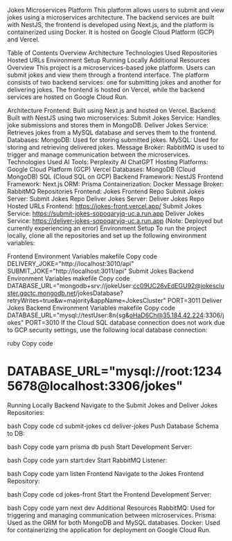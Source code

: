 Jokes Microservices Platform
This platform allows users to submit and view jokes using a microservices architecture. The backend services are built with NestJS, the frontend is developed using Next.js, and the platform is containerized using Docker. It is hosted on Google Cloud Platform (GCP) and Vercel.

Table of Contents
Overview
Architecture
Technologies Used
Repositories
Hosted URLs
Environment Setup
Running Locally
Additional Resources
Overview
This project is a microservices-based joke platform. Users can submit jokes and view them through a frontend interface. The platform consists of two backend services: one for submitting jokes and another for delivering jokes. The frontend is hosted on Vercel, while the backend services are hosted on Google Cloud Run.

Architecture
Frontend: Built using Next.js and hosted on Vercel.
Backend: Built with NestJS using two microservices:
Submit Jokes Service: Handles joke submissions and stores them in MongoDB.
Deliver Jokes Service: Retrieves jokes from a MySQL database and serves them to the frontend.
Databases:
MongoDB: Used for storing submitted jokes.
MySQL: Used for storing and retrieving delivered jokes.
Message Broker: RabbitMQ is used to trigger and manage communication between the microservices.
Technologies Used
AI Tools:
Perplexity AI
ChatGPT
Hosting Platforms:
Google Cloud Platform (GCP)
Vercel
Databases:
MongoDB (Cloud MongoDB)
SQL (Cloud SQL on GCP)
Backend Framework: NestJS
Frontend Framework: Next.js
ORM: Prisma
Containerization: Docker
Message Broker: RabbitMQ
Repositories
Frontend: Jokes Frontend Repo
Submit Jokes Server: Submit Jokes Repo
Deliver Jokes Server: Deliver Jokes Repo
Hosted URLs
Frontend: https://jokes-front.vercel.app/
Submit Jokes Service: https://submit-jokes-sopoqaryjq-uc.a.run.app
Deliver Jokes Service: https://deliver-jokes-sopoqaryjq-uc.a.run.app (Note: Deployed but currently experiencing an error)
Environment Setup
To run the project locally, clone all the repositories and set up the following environment variables:

Frontend Environment Variables
makefile
Copy code
DELIVERY_JOKE="http://localhost:3010/api"
SUBMIT_JOKE="http://localhost:3011/api"
Submit Jokes Backend Environment Variables
makefile
Copy code
DATABASE_URL="mongodb+srv://jokeUser:cc09UC26vEdEGU92@jokescluster.gqctc.mongodb.net/jokesDatabase?retryWrites=true&w=majority&appName=JokesCluster"
PORT=3011
Deliver Jokes Backend Environment Variables
makefile
Copy code
DATABASE_URL="mysql://testUser:8n{sg&oHaD6Ch@35.184.42.224:3306/jokes"
PORT=3010
If the Cloud SQL database connection does not work due to GCP security settings, use the following local database connection:

ruby
Copy code

# DATABASE_URL="mysql://root:12345678@localhost:3306/jokes"

Running Locally
Backend
Navigate to the Submit Jokes and Deliver Jokes Repositories:

bash
Copy code
cd submit-jokes
cd deliver-jokes
Push Database Schema to DB:

bash
Copy code
yarn prisma db push
Start Development Server:

bash
Copy code
yarn start:dev
Start RabbitMQ Listener:

bash
Copy code
yarn listen
Frontend
Navigate to the Jokes Frontend Repository:

bash
Copy code
cd jokes-front
Start the Frontend Development Server:

bash
Copy code
yarn next dev
Additional Resources
RabbitMQ: Used for triggering and managing communication between microservices.
Prisma: Used as the ORM for both MongoDB and MySQL databases.
Docker: Used for containerizing the application for deployment on Google Cloud Run.
